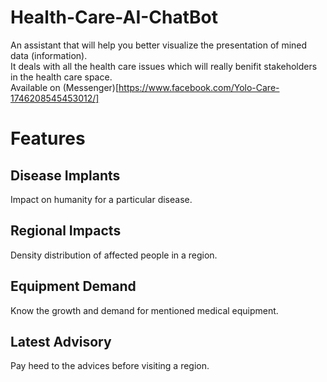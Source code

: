 # Health-Care-AI-ChatBot  
An assistant that will help you better visualize the presentation of mined data (information).  
It deals with all the health care issues which will really benifit stakeholders in the health care space.  
Available on (Messenger)[https://www.facebook.com/Yolo-Care-1746208545453012/]
# Features
## Disease Implants
Impact on humanity for a particular disease.  
## Regional Impacts
Density distribution of affected people in a region.  
## Equipment Demand
Know the growth and demand for mentioned medical equipment.
## Latest Advisory
Pay heed to the advices before visiting a region.
